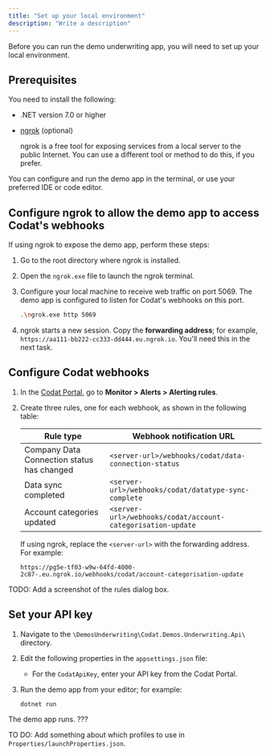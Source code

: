 ```yaml
---
title: "Set up your local environment"
description: "Write a description"
---
```


Before you can run the demo underwriting app, you will need to set up your local environment. 

## Prerequisites

You need to install the following:

- .NET version 7.0 or higher
- [ngrok](https://ngrok.com/) (optional)

   ngrok is a free tool for exposing services from a local server to the public Internet. You can use a different tool or method to do this, if you prefer. 

You can configure and run the demo app in the terminal, or use your preferred IDE or code editor.

## Configure ngrok to allow the demo app to access Codat's webhooks

If using ngrok to expose the demo app, perform these steps:

1. Go to the root directory where ngrok is installed.

2. Open the `ngrok.exe` file to launch the ngrok terminal.

3. Configure your local machine to receive web traffic on port 5069. The demo app is configured to listen for Codat's webhooks on this port.

   ```bash
   .\ngrok.exe http 5069
   ```   

4. ngrok starts a new session. Copy the **forwarding address**; for example, `https://aa111-bb222-cc333-dd444.eu.ngrok.io`. You'll need this in the next task.

## Configure Codat webhooks
  
1. In the [Codat Portal](https://app.codat.io), go to **Monitor > Alerts > Alerting rules**.

2. Create three rules, one for each webhook, as shown in the following table:

   |  Rule type                                  | Webhook notification URL                                    |
   |---------------------------------------------|-------------------------------------------------------------|
   | Company Data Connection status has changed  | `<server-url>/webhooks/codat/data-connection-status`        |
   | Data sync completed                         | `<server-url>/webhooks/codat/datatype-sync-complete`        |
   | Account categories updated                  | `<server-url>/webhooks/codat/account-categorisation-update` |

   If using ngrok, replace the `<server-url>` with the forwarding address. For example:

   ```http
   https://pg5e-tf03-w9w-64fd-4000-2c87-.eu.ngrok.io/webhooks/codat/account-categorisation-update
   ```

  TODO: Add a screenshot of the rules dialog box.

## Set your API key

1. Navigate to the `\DemosUnderwriting\Codat.Demos.Underwriting.Api\` directory. 

2. Edit the following properties in the `appsettings.json` file:

   - For the `CodatApiKey`, enter your API key from the Codat Portal.

3. Run the demo app from your editor; for example:

   ```
   dotnet run
   ```

The demo app runs. ???

TO DO: Add something about which profiles to use in `Properties/launchProperties.json`. 
